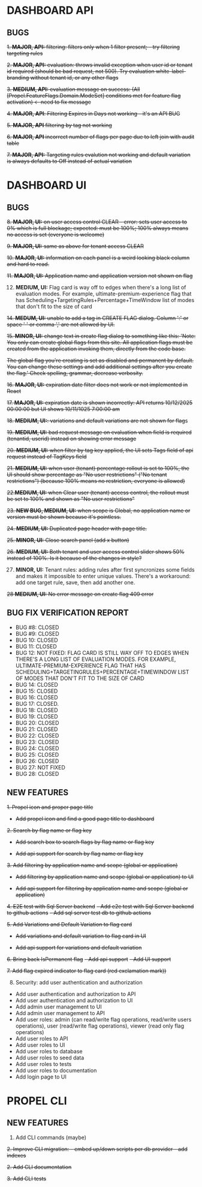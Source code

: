
# DASHBOARD API
## BUGS

~~1.  **MAJOR, API:** filtering: filters only when 1 filter present; - try filtering targeting rules~~

~~2.  **MAJOR, API:** evaluation: throws invalid exception when user id or tenant id required (should be bad request, not 500).  Try evaluation white-label-branding without tenant id, or any other flags~~

~~3.  **MEDIUM, API:** evaluation message on success: (All [Propel.FeatureFlags.Domain.ModeSet] conditions met for feature flag activation) <- need to fix message~~

~~4. **MAJOR, API**: Filtering Expires in Days not working - it's an API BUG~~

~~5. **MAJOR, API** filtering by tag not working~~

~~6. **MAJOR, API** incorrect number of flags per page due to left join with audit table~~

~~7.  **MAJOR, API:** Targeting rules evalution not working and default variation is always defaults to Off instead of actual variation~~


# DASHBOARD UI 
## BUGS

~~8. **MAJOR, UI:** on user access control CLEAR - error: sets user access to 0% which is full blockage; expected: must be 100%; 100% always means no access is set (everyone is welcome)~~

~~9.  **MAJOR, UI:** same as above for tenant access CLEAR~~

~~10.  **MAJOR, UI:** information on each panel is a weird looking black column and hard to read.~~

~~11.  **MAJOR, UI:** Application name and application version not shown on flag~~

12.  **MEDIUM, UI:** Flag card is way off to edges when there's a long list of evaluation modes. For example, ultimate-premium-experience flag that has Scheduling+TargetingRules+Percentage+TimeWindow list of modes that don't fit to the size of card

~~14. **MEDUM, UI:** unable to add a tag in CREATE FLAG dialog. Column ':' or space ' ' or comma ',' are not allowed by UI.~~

~~15. **MINOR, UI:** change text in create flag dialog to something like this: 'Note: You only can create global flags from this site. All application flags must be created from the application invoking them, directly from the code base.~~

~~The global flag you're creating is set as disabled and permanent by default. You can change these settings and add additional settings after you create the flag.' Check spelling, grammar, decrease verbosity.~~

~~16. **MAJOR, UI:** expiration date filter does not work or not implemented in React~~

~~17. **MAJOR, UI:** expiration date is shown incorrectly: API returns 10/12/2025 00:00:00 but UI shows 10/11/1025 7:00:00 am~~

~~18. **MEDIUM, UI:**: variations and default variations are not shown for flag~~s

~~19. **MEDIUM, UI:** bad request message on evaluation when field is required (tenantid, userid) instead on showing error message~~
	
~~20. **MEDIUM, UI:** when filter by tag key applied, the UI sets Tags field of api request instead of TagKeys field~~

~~21. **MEDIUM, UI:** when user (tenant) percentage rollout is set to 100%, the UI should show percentage as "No user restrictions" ("No tenant restrictions") (because 100% means no restriction, everyone is allowed)~~

~~22.**MEDIUM, UI:** when Clear user (tenant) access control, the rollout must be set to 100% and shown as "No user restrictions"~~

~~23. **NEW BUG, MEDIUM, UI:** when scope is Global, no application name or version must be shown because it's pointless.~~

~~24. **MEDIUM, UI:** Duplicated page header with page title.~~

~~25. **MINOR, UI:** Close search panel (add x button)~~
	
~~26. **MEDIUM, UI:** Both tenant and user access control slider shows 50% instead of 100%. Is it because of the changes in style?~~

27. **MINOR, UI:** Tenant rules: adding rules after first syncronizes some fields and makes it impossible to enter unique values. There's a workaround: add one target rule, save, then add another one.

~~28 **MEDIUM, UI:** No error message on create flag 409 error~~

## BUG FIX VERIFICATION REPORT

- BUG #8: CLOSED
- BUG #9: CLOSED
- BUG 10: CLOSED
- BUG 11: CLOSED
- BUG 12: NOT FIXED: FLAG CARD IS STILL WAY OFF TO EDGES WHEN THERE'S A LONG LIST OF EVALUATION MODES. FOR EXAMPLE, ULTIMATE-PREMIUM-EXPERIENCE FLAG THAT HAS SCHEDULING+TARGETINGRULES+PERCENTAGE+TIMEWINDOW LIST OF MODES THAT DON'T FIT TO THE SIZE OF CARD
- BUG 14: CLOSED
- BUG 15: CLOSED
- BUG 16: CLOSED
- BUG 17: CLOSED. 
- BUG 18: CLOSED
- BUG 19: CLOSED
- BUG 20: CLOSED
- BUG 21: CLOSED
- BUG 22: CLOSED
- BUG 23: CLOSED
- BUG 24: CLOSED
- BUG 25: CLOSED
- BUG 26: CLOSED
- BUG 27: NOT FIXED
- BUG 28: CLOSED

## NEW FEATURES

~~1. Propel icon and proper page title~~

- ~~Add propel icon and find a good page title to dashboard~~

~~2. Search by flag name or flag key~~

- ~~Add search box to search flags by flag name or flag key~~

- ~~Add api support for search by flag name or flag key~~

~~3. Add filtering by application name and scope (global or application)~~
- ~~Add filtering by application name and scope (global or application) to UI~~

- ~~Add api support for filtering by application name and scope (global or application)~~

~~4. E2E test with Sql Server backend~~
~~- Add e2e test with Sql Server backend to github actions~~
~~- Add sql server test db to github actions~~

~~5. Add Variations and Default Variation to flag card~~
- ~~Add variations and default variation to flag card in UI~~

- ~~Add api support for variations and default variation~~

~~6. Bring back IsPermanent flag~~
~~- Add api support~~
~~- Add UI support~~

~~7. Add flag expired indicator to flag card (red exclamation mark))~~

8. Security: add user authentication and authorization
- Add user authentication and authorization to API
- Add user authentication and authorization to UI
- Add admin user management to UI
- Add admin user management to API
- Add user roles: admin (can read/write flag operations, read/write users operations), user (read/write flag operations), viewer (read only flag operations)
- Add user roles to API
- Add user roles to UI
- Add user roles to database
- Add user roles to seed data
- Add user roles to tests
- Add user roles to documentation
- Add login page to UI



# PROPEL CLI

## NEW FEATURES
1. Add CLI commands (maybe)

~~2. Improve CLI migration: 
	- embed up/down scripts per db provider
	- add indexes~~

~~2. Add CLI documentation~~

~~3. Add CLI tests~~

